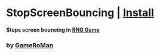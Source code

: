# StopScreenBouncing | [Install](https://github.com/GameRoMan/wildwest/raw/refs/heads/main/rng_game/StopScreenBouncing/index.user.js)

#### Stops screen bouncing in [RNG Game](https://www.wildwest.gg/g/k4fDoSDdulAm)

### by [GameRoMan](https://github.com/GameRoMan)
